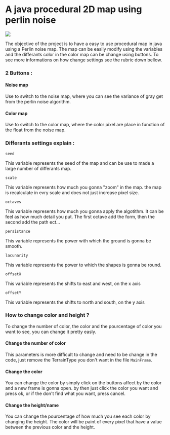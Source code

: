 # A java procedural 2D map using perlin noise

![](/gifMap.gif)

The objective of the project is to have a easy to use procedural map in java using a Perlin noise map. 
The map can be easily modify using the variables and the differants color in the color map can be change using buttons.
To see more informations on how change settings see the rubric down bellow.

### 2 Buttons :

#### Noise map 

Use to switch to the noise map, where you can see the variance of gray get from the perlin noise algorithm.

#### Color map

Use to switch to the color map, where the color pixel are place in function of the float from the noise map.

### Differants settings explain :

`seed`

This variable represents the seed of the map and can be use to made a large number of differants map.

`scale`

This variable represents how much you gonna "zoom" in the map. the map is recalculate in evry scale and does
not just increase pixel size.

`octaves`

This variable represents how much you gonna apply the algotithm. It can be feel as how much detail you put.
The first octave add the form, then the second add the path ect...

`persistance`

This variable represents the power with which the ground is gonna be smooth.

`lacunarity`

This variable represents the power to which the shapes is gonna be round.

`offsetX`

This variable represents the shifts to east and west, on the x axis

`offsetY`

This variable represents the shifts to north and south, on the y axis

### How to change color and height ?

To change the number of color, the color and the pourcentage of color you want to see, you can change it pretty easly.

#### Change the number of color

This parameters is more difficult to change and need to be change in the code, just remove the TerrainType you 
don't want in the file `MainFrame`.

#### Change the color

You can change the color by simply click on the buttons affect by the color and a new frame is gonna open.
by then just click the color you want and press ok, or if the don't find what you want, press cancel.

#### Change the height/name

You can change the pourcentage of how much you see each color by changing the height. The color will be paint
of every pixel that have a value between the previous color and the height. 